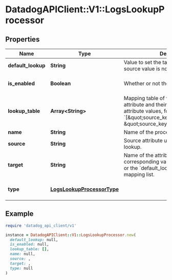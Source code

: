 # DatadogAPIClient::V1::LogsLookupProcessor

## Properties

| Name | Type | Description | Notes |
| ---- | ---- | ----------- | ----- |
| **default_lookup** | **String** | Value to set the target attribute if the source value is not found in the list. | [optional] |
| **is_enabled** | **Boolean** | Whether or not the processor is enabled. | [optional][default to false] |
| **lookup_table** | **Array&lt;String&gt;** | Mapping table of values for the source attribute and their associated target attribute values, formatted as &#x60;[\&quot;source_key1,target_value1\&quot;, \&quot;source_key2,target_value2\&quot;]&#x60; |  |
| **name** | **String** | Name of the processor. | [optional] |
| **source** | **String** | Source attribute used to perform the lookup. |  |
| **target** | **String** | Name of the attribute that contains the corresponding value in the mapping list or the &#x60;default_lookup&#x60; if not found in the mapping list. |  |
| **type** | [**LogsLookupProcessorType**](LogsLookupProcessorType.md) |  | [default to &#39;lookup-processor&#39;] |

## Example

```ruby
require 'datadog_api_client/v1'

instance = DatadogAPIClient::V1::LogsLookupProcessor.new(
  default_lookup: null,
  is_enabled: null,
  lookup_table: [],
  name: null,
  source: ,
  target: ,
  type: null
)
```

